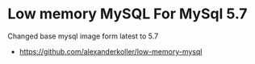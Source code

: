 # Low memory MySQL For MySql 5.7

Changed base mysql image form latest to 5.7
 * https://github.com/alexanderkoller/low-memory-mysql
